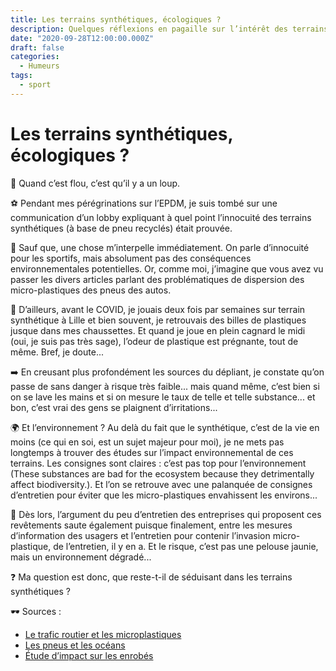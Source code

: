 ```yaml
---
title: Les terrains synthétiques, écologiques ?
description: Quelques réflexions en pagaille sur l’intérêt des terrains synthétiques.
date: "2020-09-28T12:00:00.000Z"
draft: false
categories:
  - Humeurs
tags:
  - sport
---
```


# Les terrains synthétiques, écologiques ?

🔎 Quand c’est flou, c’est qu’il y a un loup.

⚽  Pendant mes pérégrinations sur l’EPDM, je suis tombé sur une communication d’un lobby expliquant à quel point l’innocuité des terrains synthétiques (à base de pneu recyclés) était prouvée.

🤷 Sauf que, une chose m’interpelle immédiatement. On parle d’innocuité pour les sportifs, mais absolument pas des conséquences environnementales potentielles. Or, comme moi, j’imagine que vous avez vu passer les divers articles parlant des problématiques de dispersion des micro-plastiques des pneus des autos.

🤔 D’ailleurs, avant le COVID, je jouais deux fois par semaines sur terrain synthétique à Lille et bien souvent, je retrouvais des billes de plastiques jusque dans mes chaussettes. Et quand je joue en plein cagnard le midi (oui, je suis pas très sage), l’odeur de plastique est prégnante, tout de même. Bref, je doute...

➡️ En creusant plus profondément les sources du dépliant, je constate qu’on passe de sans danger à risque très faible... mais quand même, c’est bien si on se lave les mains et si on mesure le taux de telle et telle substance... et bon, c’est vrai des gens se plaignent d’irritations...

🌍 Et l’environnement ? Au delà du fait que le synthétique, c’est de la vie en moins (ce qui en soi, est un sujet majeur pour moi), je ne mets pas longtemps à trouver des études sur l’impact environnemental de ces terrains. Les consignes sont claires : c’est pas top pour l’environnement (These substances are bad for the ecosystem because they detrimentally affect biodiversity.). Et l’on se retrouve avec une palanquée de consignes d’entretien pour éviter que les micro-plastiques envahissent les environs...

🚿 Dès lors, l’argument du peu d’entretien des entreprises qui proposent ces revêtements saute également puisque finalement, entre les mesures d’information des usagers et l’entretien pour contenir l’invasion micro-plastique, de l’entretien, il y en a. Et le risque, c’est pas une pelouse jaunie, mais un environnement dégradé...

❓ Ma question est donc, que reste-t-il de séduisant dans les terrains synthétiques ?

🕶️ Sources : 
- [Le trafic routier et les microplastiques](https://www.lemonde.fr/planete/article/2020/07/19/le-trafic-routier-source-de-pollution-par-les-microplastiques_6046666_3244.html)
- [Les pneus et les océans](https://www.echa.europa.eu/-/recycled-rubber-infill-causes-a-very-low-level-of-concern)
- [Étude d’impact sur les enrobés](https://www.rivm.nl/en/rubber-granulate/environmental-impact-study-on-rubber-granulate-2018)
